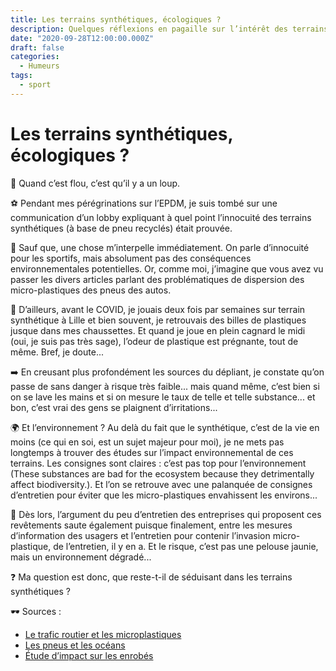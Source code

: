 ```yaml
---
title: Les terrains synthétiques, écologiques ?
description: Quelques réflexions en pagaille sur l’intérêt des terrains synthétiques.
date: "2020-09-28T12:00:00.000Z"
draft: false
categories:
  - Humeurs
tags:
  - sport
---
```


# Les terrains synthétiques, écologiques ?

🔎 Quand c’est flou, c’est qu’il y a un loup.

⚽  Pendant mes pérégrinations sur l’EPDM, je suis tombé sur une communication d’un lobby expliquant à quel point l’innocuité des terrains synthétiques (à base de pneu recyclés) était prouvée.

🤷 Sauf que, une chose m’interpelle immédiatement. On parle d’innocuité pour les sportifs, mais absolument pas des conséquences environnementales potentielles. Or, comme moi, j’imagine que vous avez vu passer les divers articles parlant des problématiques de dispersion des micro-plastiques des pneus des autos.

🤔 D’ailleurs, avant le COVID, je jouais deux fois par semaines sur terrain synthétique à Lille et bien souvent, je retrouvais des billes de plastiques jusque dans mes chaussettes. Et quand je joue en plein cagnard le midi (oui, je suis pas très sage), l’odeur de plastique est prégnante, tout de même. Bref, je doute...

➡️ En creusant plus profondément les sources du dépliant, je constate qu’on passe de sans danger à risque très faible... mais quand même, c’est bien si on se lave les mains et si on mesure le taux de telle et telle substance... et bon, c’est vrai des gens se plaignent d’irritations...

🌍 Et l’environnement ? Au delà du fait que le synthétique, c’est de la vie en moins (ce qui en soi, est un sujet majeur pour moi), je ne mets pas longtemps à trouver des études sur l’impact environnemental de ces terrains. Les consignes sont claires : c’est pas top pour l’environnement (These substances are bad for the ecosystem because they detrimentally affect biodiversity.). Et l’on se retrouve avec une palanquée de consignes d’entretien pour éviter que les micro-plastiques envahissent les environs...

🚿 Dès lors, l’argument du peu d’entretien des entreprises qui proposent ces revêtements saute également puisque finalement, entre les mesures d’information des usagers et l’entretien pour contenir l’invasion micro-plastique, de l’entretien, il y en a. Et le risque, c’est pas une pelouse jaunie, mais un environnement dégradé...

❓ Ma question est donc, que reste-t-il de séduisant dans les terrains synthétiques ?

🕶️ Sources : 
- [Le trafic routier et les microplastiques](https://www.lemonde.fr/planete/article/2020/07/19/le-trafic-routier-source-de-pollution-par-les-microplastiques_6046666_3244.html)
- [Les pneus et les océans](https://www.echa.europa.eu/-/recycled-rubber-infill-causes-a-very-low-level-of-concern)
- [Étude d’impact sur les enrobés](https://www.rivm.nl/en/rubber-granulate/environmental-impact-study-on-rubber-granulate-2018)
